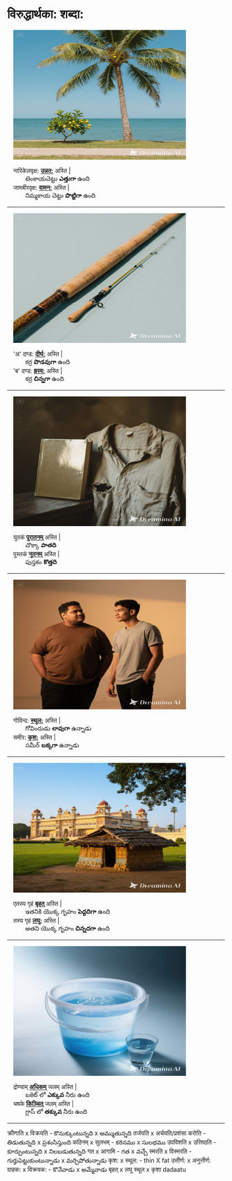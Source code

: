 # विरुद्धार्थका: शब्दा:    

&emsp;<img src="pics\unnatha-vaamatha.jpeg" width="400" height="300" />  

&emsp;नारिकेलवृक्ष: **[उन्नत:](https://www.learnsanskrit.cc/translate?search=unnataH&dir=se)** अस्ति |  
&emsp;&emsp;&emsp;టెంకాయచెట్టు  **ఎత్తుగా** ఉంది  
&emsp;जामबीरवृक्ष: **[वामन:](https://www.learnsanskrit.cc/translate?search=vAmana&dir=se)** अस्ति |  
&emsp;&emsp;&emsp;నిమ్మకాయ చెట్టు **పొట్టిగా** ఉంది   

***************************************

&emsp;<img src="pics\dirgha-hraswa.jpeg" width="400" height="300" />  

&emsp;'अ' दण्ड: **[दीर्घ:](https://www.learnsanskrit.cc/translate?search=dIrghaH&dir=se)** अस्ति |  
&emsp;&emsp;&emsp;కర్ర **పొడవుగా** ఉంది  
&emsp;'ब' दण्ड: **[ह्रस्व:](https://www.learnsanskrit.cc/translate?search=hrasva&dir=se)** अस्ति |  
&emsp;&emsp;&emsp;కర్ర **చిన్నగా** ఉంది  

***************************************

&emsp;<img src="pics\nuuthanam-puraathanam.jpeg" width="400" height="300" />  

&emsp;युतकं **[पुरातनम्](https://www.learnsanskrit.cc/translate?search=purAtanam&dir=se)** अस्ति |  
&emsp;&emsp;&emsp;చొక్కా **పాతది**   
&emsp;पुस्तकं **[नूतनम्](https://www.learnsanskrit.cc/translate?search=nUtana&dir=se)** अस्ति |  
&emsp;&emsp;&emsp;పుస్తకం **కొత్తది**   

***************************************

&emsp;<img src="pics\sthula-krusha.jpeg" width="400" height="300" />  

&emsp;गोविन्द: **[स्थूल:](https://www.learnsanskrit.cc/translate?search=sthUlaH&dir=se)** अस्ति |  
&emsp;&emsp;&emsp;గోవిందుడు **లావుగా** ఉన్నాడు   
&emsp;समीर: **[कृश:](https://www.learnsanskrit.cc/translate?search=kRshaH&dir=se)** अस्ति |  
&emsp;&emsp;&emsp;సమీర్ **బక్కగా** ఉన్నాడు   

***************************************

&emsp;<img src="pics\bruhath-laghu.jpeg" width="400" height="300" />  

&emsp;एतस्य गृहं **[बृहत्](https://www.learnsanskrit.cc/translate?search=bRhat&dir=se)** अस्ति |  
&emsp;&emsp;&emsp;ఇతనికి యొక్క గృహం **పెద్దదిగా** ఉంది   
&emsp;तस्य गृहं **[लघु:](https://www.learnsanskrit.cc/translate?search=%E0%A4%B2%E0%A4%98%E0%A5%81&dir=au)** अस्ति |  
&emsp;&emsp;&emsp;అతని యొక్క గృహం **చిన్నదగా** ఉంది    

***************************************

&emsp;<img src="pics\adhikam-kinchith.jpeg" width="400" height="300" />  

&emsp;द्रोण्याम् **[अधिकम्](https://www.learnsanskrit.cc/translate?search=adhika&dir=se)** जलम् अस्ति |  
&emsp;&emsp;&emsp;బకెట్ లో **ఎక్కువ** నీరు ఉంది   
&emsp;चषके **[किञ्चित्](https://www.learnsanskrit.cc/translate?search=kiJcit&dir=se)** जलम् अस्ति |  
&emsp;&emsp;&emsp;గ్లాస్ లో **తక్కువ** నీరు ఉంది   

***************************************





क्रीणाति x विक्रयति - కొనుక్కుంటున్నది x అమ్ముతున్నది 
तर्जयति x अर्चयति/प्रशंसा करोति - తిడుతున్నది x ప్రశంసిస్తుంది
कठिनम् x सुलभम् - కఠినము x సులభము 
उपविशति x उत्तिष्ठति - కూర్చుంటున్నది x నిలబడుతున్నది
गत x आगामि - గత x వచ్చే 
स्मरति x विस्मरति - గుర్తుపెట్టుకుంటున్నాడు x మర్చిపోతున్నాడు 
कृश: x स्थूल: - thin X fat
उत्तीर्ण: x अनुत्तीर्ण:
ग्राहक: x विक्रयक: - కొనేవాడు x అమ్మేవాడు 
बृहत् x लघु 
स्थूल  x कृशा
dadaatu